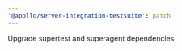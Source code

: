 ```yaml
---
'@apollo/server-integration-testsuite': patch
---
```


Upgrade supertest and superagent dependencies
